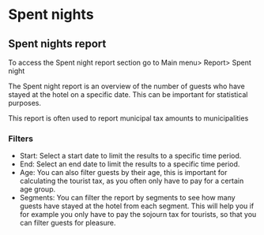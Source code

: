 # Spent nights

## Spent nights report

To access the Spent night report section go to Main menu> Report> Spent night

The Spent night report is an overview of the number of guests who have stayed at the hotel on a specific date. This can be important for statistical purposes.

This report is often used to report municipal tax amounts to municipalities

### Filters

- Start: Select a start date to limit the results to a specific time period.
- End: Select an end date to limit the results to a specific time period.
- Age: You can also filter guests by their age, this is important for calculating the tourist tax, as you often only have to pay for a certain age group.
- Segments: You can filter the report by segments to see how many guests have stayed at the hotel from each segment. This will help you if for example you only have to pay the sojourn tax for tourists, so that you can filter guests for pleasure.
